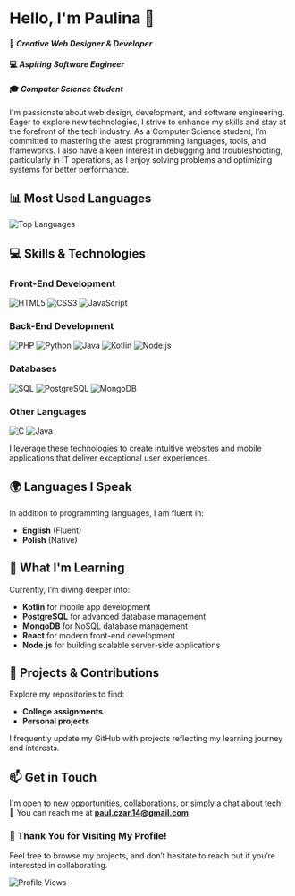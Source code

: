 # Hello, I'm Paulina 👋

#### 🎨 *Creative Web Designer & Developer*  
#### 💻 *Aspiring Software Engineer*  
#### 🎓 *Computer Science Student*

I'm passionate about web design, development, and software engineering. Eager to explore new technologies, I strive to enhance my skills and stay at the forefront of the tech industry. As a Computer Science student, I’m committed to mastering the latest programming languages, tools, and frameworks. I also have a keen interest in debugging and troubleshooting, particularly in IT operations, as I enjoy solving problems and optimizing systems for better performance.

## 📊 **Most Used Languages**

<img src="https://github-readme-stats.vercel.app/api/top-langs/?username=PaulinaCzarnota&layout=compact&theme=radical" alt="Top Languages" />

## 💻 **Skills & Technologies**

### Front-End Development  
![HTML5](https://img.shields.io/badge/HTML5-E34F26?style=flat&logo=html5&logoColor=white)
![CSS3](https://img.shields.io/badge/CSS3-1572B6?style=flat&logo=css3&logoColor=white)
![JavaScript](https://img.shields.io/badge/JavaScript-F7DF1E?style=flat&logo=javascript&logoColor=black)

### Back-End Development  
![PHP](https://img.shields.io/badge/PHP-777BB4?style=flat&logo=php&logoColor=white)
![Python](https://img.shields.io/badge/Python-3776AB?style=flat&logo=python&logoColor=white)
![Java](https://img.shields.io/badge/Java-007396?style=flat&logo=openjdk&logoColor=white)
![Kotlin](https://img.shields.io/badge/Kotlin-0095D5?style=flat&logo=kotlin&logoColor=white)
![Node.js](https://img.shields.io/badge/Node.js-339933?style=flat&logo=nodedotjs&logoColor=white)

### Databases  
![SQL](https://img.shields.io/badge/SQL-003B57?style=flat&logo=postgresql&logoColor=white)
![PostgreSQL](https://img.shields.io/badge/PostgreSQL-4169E1?style=flat&logo=postgresql&logoColor=white)
![MongoDB](https://img.shields.io/badge/MongoDB-47A248?style=flat&logo=mongodb&logoColor=white)

### Other Languages  
![C](https://img.shields.io/badge/C-A8B9CC?style=flat&logo=c&logoColor=black)
![Java](https://img.shields.io/badge/Java-ED8B00?style=flat&logo=oracle&logoColor=black)

I leverage these technologies to create intuitive websites and mobile applications that deliver exceptional user experiences.

## 🌍 **Languages I Speak**

In addition to programming languages, I am fluent in:

- **English** (Fluent)  
- **Polish** (Native)

## 🌱 **What I'm Learning**

Currently, I’m diving deeper into:

- **Kotlin** for mobile app development  
- **PostgreSQL** for advanced database management  
- **MongoDB** for NoSQL database management  
- **React** for modern front-end development  
- **Node.js** for building scalable server-side applications

## 📂 **Projects & Contributions**

Explore my repositories to find:

- **College assignments**  
- **Personal projects**

I frequently update my GitHub with projects reflecting my learning journey and interests.

## 📫 **Get in Touch**

I'm open to new opportunities, collaborations, or simply a chat about tech!  
📧 You can reach me at **[paul.czar.14@gmail.com](mailto:paul.czar.14@gmail.com)**

### 🎉 **Thank You for Visiting My Profile!**

Feel free to browse my projects, and don’t hesitate to reach out if you’re interested in collaborating.

![Profile Views](https://komarev.com/ghpvc/?username=PaulinaCzarnota&color=blue&style=flat)
